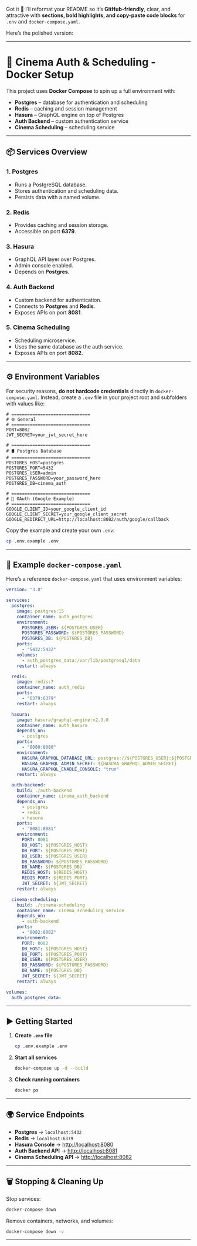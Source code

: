 Got it 🚀 I’ll reformat your README so it’s **GitHub-friendly**, clear, and attractive with **sections, bold highlights, and copy-paste code blocks** for `.env` and `docker-compose.yaml`.

Here’s the polished version:

---

# 🚀 Cinema Auth & Scheduling - Docker Setup

This project uses **Docker Compose** to spin up a full environment with:

* **Postgres** – database for authentication and scheduling
* **Redis** – caching and session management
* **Hasura** – GraphQL engine on top of Postgres
* **Auth Backend** – custom authentication service
* **Cinema Scheduling** – scheduling service

---

## 📦 Services Overview

### 1. **Postgres**

* Runs a PostgreSQL database.
* Stores authentication and scheduling data.
* Persists data with a named volume.

### 2. **Redis**

* Provides caching and session storage.
* Accessible on port **6379**.

### 3. **Hasura**

* GraphQL API layer over Postgres.
* Admin console enabled.
* Depends on **Postgres**.

### 4. **Auth Backend**

* Custom backend for authentication.
* Connects to **Postgres** and **Redis**.
* Exposes APIs on port **8081**.

### 5. **Cinema Scheduling**

* Scheduling microservice.
* Uses the same database as the auth service.
* Exposes APIs on port **8082**.

---

## ⚙️ Environment Variables

For security reasons, **do not hardcode credentials** directly in `docker-compose.yaml`.
Instead, create a `.env` file in your project root and subfolders with values like:

```dotenv
# ==============================
# 🌐 General
# ==============================
PORT=8082
JWT_SECRET=your_jwt_secret_here

# ==============================
# 🛢️ Postgres Database
# ==============================
POSTGRES_HOST=postgres
POSTGRES_PORT=5432
POSTGRES_USER=admin
POSTGRES_PASSWORD=your_password_here
POSTGRES_DB=cinema_auth

# ==============================
# 🔑 OAuth (Google Example)
# ==============================
GOOGLE_CLIENT_ID=your_google_client_id
GOOGLE_CLIENT_SECRET=your_google_client_secret
GOOGLE_REDIRECT_URL=http://localhost:8082/auth/google/callback
```

Copy the example and create your own `.env`:

```bash
cp .env.example .env
```

---

## 🐳 Example `docker-compose.yaml`

Here’s a reference `docker-compose.yaml` that uses environment variables:

```yaml
version: "3.8"

services:
  postgres:
    image: postgres:15
    container_name: auth_postgres
    environment:
      POSTGRES_USER: ${POSTGRES_USER}
      POSTGRES_PASSWORD: ${POSTGRES_PASSWORD}
      POSTGRES_DB: ${POSTGRES_DB}
    ports:
      - "5432:5432"
    volumes:
      - auth_postgres_data:/var/lib/postgresql/data
    restart: always

  redis:
    image: redis:7
    container_name: auth_redis
    ports:
      - "6379:6379"
    restart: always

  hasura:
    image: hasura/graphql-engine:v2.3.0
    container_name: auth_hasura
    depends_on:
      - postgres
    ports:
      - "8080:8080"
    environment:
      HASURA_GRAPHQL_DATABASE_URL: postgres://${POSTGRES_USER}:${POSTGRES_PASSWORD}@postgres:${POSTGRES_PORT}/${POSTGRES_DB}
      HASURA_GRAPHQL_ADMIN_SECRET: ${HASURA_GRAPHQL_ADMIN_SECRET}
      HASURA_GRAPHQL_ENABLE_CONSOLE: "true"
    restart: always

  auth-backend:
    build: ./auth-backend
    container_name: cinema_auth_backend
    depends_on:
      - postgres
      - redis
      - hasura
    ports:
      - "8081:8081"
    environment:
      PORT: 8081
      DB_HOST: ${POSTGRES_HOST}
      DB_PORT: ${POSTGRES_PORT}
      DB_USER: ${POSTGRES_USER}
      DB_PASSWORD: ${POSTGRES_PASSWORD}
      DB_NAME: ${POSTGRES_DB}
      REDIS_HOST: ${REDIS_HOST}
      REDIS_PORT: ${REDIS_PORT}
      JWT_SECRET: ${JWT_SECRET}
    restart: always

  cinema-scheduling:
    build: ./cinema-scheduling
    container_name: cinema_scheduling_service
    depends_on:
      - auth-backend
    ports:
      - "8082:8082"
    environment:
      PORT: 8082
      DB_HOST: ${POSTGRES_HOST}
      DB_PORT: ${POSTGRES_PORT}
      DB_USER: ${POSTGRES_USER}
      DB_PASSWORD: ${POSTGRES_PASSWORD}
      DB_NAME: ${POSTGRES_DB}
      JWT_SECRET: ${JWT_SECRET}
    restart: always

volumes:
  auth_postgres_data:
```

---

## ▶️ Getting Started

1. **Create `.env` file**

   ```bash
   cp .env.example .env
   ```

2. **Start all services**

   ```bash
   docker-compose up -d --build
   ```

3. **Check running containers**

   ```bash
   docker ps
   ```

---

## 🌍 Service Endpoints

* **Postgres** → `localhost:5432`
* **Redis** → `localhost:6379`
* **Hasura Console** → [http://localhost:8080](http://localhost:8080)
* **Auth Backend API** → [http://localhost:8081](http://localhost:8081)
* **Cinema Scheduling API** → [http://localhost:8082](http://localhost:8082)

---

## 🗑️ Stopping & Cleaning Up

Stop services:

```bash
docker-compose down
```

Remove containers, networks, and volumes:

```bash
docker-compose down -v
```

---


